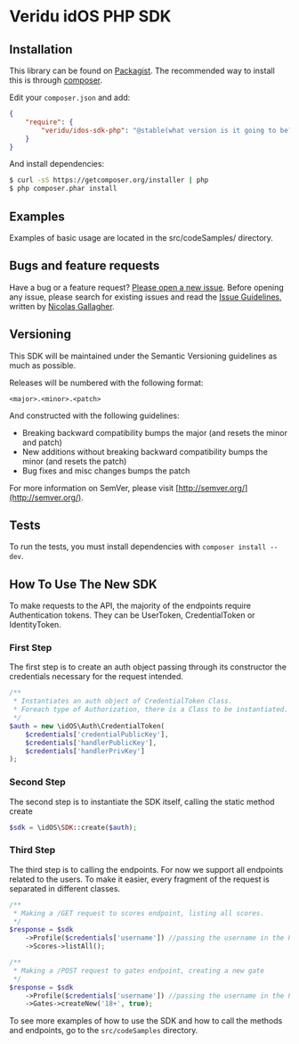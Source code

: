 Veridu idOS PHP SDK
===================

Installation
------------
This library can be found on [Packagist](https://packagist.org/packages/veridu/veridu-php).
The recommended way to install this is through [composer](http://getcomposer.org).

Edit your `composer.json` and add:

```json
{
    "require": {
        "veridu/idos-sdk-php": "@stable(what version is it going to be?)"
    }
}
```

And install dependencies:

```bash
$ curl -sS https://getcomposer.org/installer | php
$ php composer.phar install
```

Examples
--------
Examples of basic usage are located in the src/codeSamples/ directory.

Bugs and feature requests
-------------------------
Have a bug or a feature request? [Please open a new issue](https://github.com/veridu/idos-sdk-php/issues).
Before opening any issue, please search for existing issues and read the [Issue Guidelines](https://github.com/necolas/issue-guidelines), written by [Nicolas Gallagher](https://github.com/necolas/).

Versioning
----------
This SDK will be maintained under the Semantic Versioning guidelines as much as possible.

Releases will be numbered with the following format:

`<major>.<minor>.<patch>`

And constructed with the following guidelines:

* Breaking backward compatibility bumps the major (and resets the minor and patch)
* New additions without breaking backward compatibility bumps the minor (and resets the patch)
* Bug fixes and misc changes bumps the patch

For more information on SemVer, please visit [http://semver.org/](http://semver.org/).

Tests
-----
To run the tests, you must install dependencies with `composer install --dev`.

How To Use The New SDK
----------------------

To make requests to the API, the majority of the endpoints require Authentication tokens. They can be UserToken, CredentialToken or IdentityToken.

### First Step

The first step is to create an auth object passing through its constructor the credentials necessary for the request intended.

```php
/**
 * Instantiates an auth object of CredentialToken Class.
 * Foreach type of Authorization, there is a Class to be instantiated.
 */
$auth = new \idOS\Auth\CredentialToken(
	$credentials['credentialPublicKey'],
	$credentials['handlerPublicKey'],
	$credentials['handlerPrivKey']
);

```
### Second Step

The second step is to instantiate the SDK itself, calling the static method create

```php
$sdk = \idOS\SDK::create($auth);

```

### Third Step

The third step is to calling the endpoints.
For now we support all endpoints related to the users.
To make it easier, every fragment of the request is separated in different classes.

```php
/**
 * Making a /GET request to scores endpoint, listing all scores.
 */
$response = $sdk
    ->Profile($credentials['username']) //passing the username in the Profile Class constructor
    ->Scores->listAll();

/**
 * Making a /POST request to gates endpoint, creating a new gate
 */
$response = $sdk
	->Profile($credentials['username']) //passing the username in the Profile Class constructor
	->Gates->createNew('18+', true);

```
To see more examples of how to use the SDK and how to call the methods and endpoints, go to the ```src/codeSamples``` directory.
